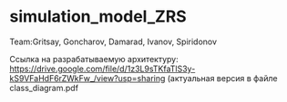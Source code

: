 # simulation_model_ZRS
Team:Gritsay, Goncharov, Damarad, Ivanov, Spiridonov

Ссылка на разрабатываемую архитектуру: https://drive.google.com/file/d/1z3L9sTKfaTlS3y-kS9VFaHdF6rZWkFw_/view?usp=sharing (актуальная версия в файле class_diagram.pdf
